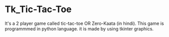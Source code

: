 # Tk_Tic-Tac-Toe
It's a 2 player game called tic-tac-toe OR Zero-Kaata (in hindi).
This game is programmmed in python language.
it is made by using tkinter graphics.

